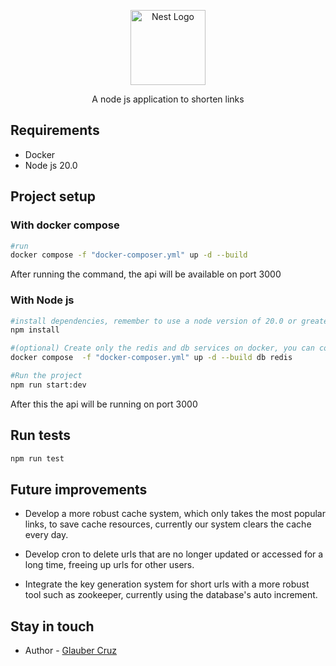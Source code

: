 <p align="center">
  <img src="https://teddydigital.io/wp-content/uploads/2023/10/logo-branco.png" width="120" alt="Nest Logo" />
</p>

[circleci-image]: https://img.shields.io/circleci/build/github/nestjs/nest/master?token=abc123def456
[circleci-url]: https://circleci.com/gh/nestjs/nest

  <p align="center">A node js application to shorten links</p>


## Requirements

- Docker
- Node js 20.0

## Project setup

### With docker compose

```bash
#run 
docker compose -f "docker-composer.yml" up -d --build
```
After running the command, the api will be available on port 3000

### With Node js

```bash
#install dependencies, remember to use a node version of 20.0 or greater
npm install

#(optional) Create only the redis and db services on docker, you can config your local redis and postgres if you don't want to use docker
docker compose  -f "docker-composer.yml" up -d --build db redis

#Run the project
npm run start:dev
```
After this the api will be running on port 3000

## Run tests

```bash
npm run test
```

## Future improvements

- Develop a more robust cache system, which only takes the most popular links, to save cache resources, currently our system clears the cache every day.

- Develop cron to delete urls that are no longer updated or accessed for a long time, freeing up urls for other users.

- Integrate the key generation system for short urls with a more robust tool such as zookeeper, currently using the database's auto increment.


## Stay in touch

- Author - [Glauber Cruz](https://www.linkedin.com/in/glauber-bispo-963845218/)
